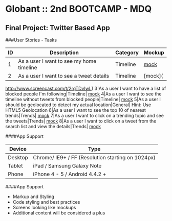 # Globant :: 2nd BOOTCAMP - MDQ

## Final Project: Twitter Based App

###User Stories - Tasks

ID | Description | Category | Mockup
---|------------ | ---------|-----
1|As a user I want to see my home timeline|Timeline| [mock](http://www.screencast.com/t/WY2UxrQ7Z)
2|As a user I want to see a tweet details|Timeline| [mock](
http://www.screencast.com/t/2rqTDvIwL)
3|As a user I want to have a list of blocked people I'm following|Timeline| [mock](http://www.screencast.com/t/Gy1jRxw0)
4|As a user I want to see the timeline without tweets from blocked people|Timeline| [mock](http://www.screencast.com/t/WY2UxrQ7Z)
5|As a user I should be geolocated to detect my actual location|General| Hint: Use HTML5 Geolocation
6|As a user I want to see the top 10 of nearest trends|Trends| [mock](http://www.screencast.com/t/mbDub2DH)
7|As a user I want to click on a trending topic and see the tweets|Trends| [mock](http://www.screencast.com/t/94XhRJW8)
8|As a user I want to click on a tweet from the search list and view the details|Trends| [mock](http://www.screencast.com/t/0hdpPNMrnVE)


####App Support

Device | Type
-------|------
Desktop| Chrome/ IE9+ / FF (Resolution starting on 1024px)
Tablet | iPad / Samsung Galaxy Note
Phone  | iPhone 4 - 5 / Android 4.4.2 +


####App Support

* Markup and Styling
* Code styling and best practices
* Screens looking like mockups
* Additional content will be considered a plus
